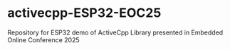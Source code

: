 # activecpp-ESP32-EOC25
Repository for ESP32 demo of ActiveCpp Library presented in Embedded Online Conference 2025
